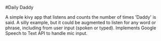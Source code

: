 #Daily Daddy

A simple kivy app that listens and counts the number of times 'Daddy' is said. A silly example, but it could be augmented to listen for any word or phrase, including from user input (spoken or typed). Implements Google Speech to Text API to handle mic input. 

